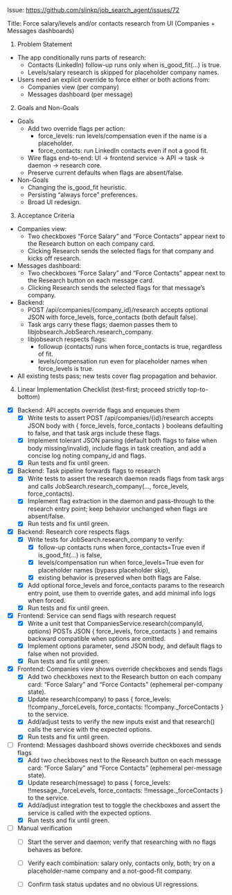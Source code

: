 Issue: https://github.com/slinkp/job_search_agent/issues/72

Title: Force salary/levels and/or contacts research from UI (Companies + Messages dashboards)

1) Problem Statement
- The app conditionally runs parts of research:
  - Contacts (LinkedIn) follow-up runs only when is_good_fit(...) is true.
  - Levels/salary research is skipped for placeholder company names.
- Users need an explicit override to force either or both actions from:
  - Companies view (per company)
  - Messages dashboard (per message)

2) Goals and Non-Goals
- Goals
  - Add two override flags per action:
    - force_levels: run levels/compensation even if the name is a placeholder.
    - force_contacts: run LinkedIn contacts even if not a good fit.
  - Wire flags end-to-end: UI → frontend service → API → task → daemon → research core.
  - Preserve current defaults when flags are absent/false.
- Non-Goals
  - Changing the is_good_fit heuristic.
  - Persisting “always force” preferences.
  - Broad UI redesign.

3) Acceptance Criteria
- Companies view:
  - Two checkboxes “Force Salary” and “Force Contacts” appear next to the Research button on each company card.
  - Clicking Research sends the selected flags for that company and kicks off research.
- Messages dashboard:
  - Two checkboxes “Force Salary” and “Force Contacts” appear next to the Research button on each message card.
  - Clicking Research sends the selected flags for that message’s company.
- Backend:
  - POST /api/companies/{company_id}/research accepts optional JSON with force_levels, force_contacts (both default false).
  - Task args carry these flags; daemon passes them to libjobsearch.JobSearch.research_company.
  - libjobsearch respects flags:
    - followup (contacts) runs when force_contacts is true, regardless of fit.
    - levels/compensation run even for placeholder names when force_levels is true.
- All existing tests pass; new tests cover flag propagation and behavior.

4) Linear Implementation Checklist (test-first; proceed strictly top-to-bottom)

- [x] Backend: API accepts override flags and enqueues them
  - [x] Write tests to assert POST /api/companies/{id}/research accepts JSON body with { force_levels, force_contacts } booleans defaulting to false, and that task args include these flags.
  - [x] Implement tolerant JSON parsing (default both flags to false when body missing/invalid), include flags in task creation, and add a concise log noting company_id and flags.
  - [x] Run tests and fix until green.

- [x] Backend: Task pipeline forwards flags to research
  - [x] Write tests to assert the research daemon reads flags from task args and calls JobSearch.research_company(..., force_levels, force_contacts).
  - [x] Implement flag extraction in the daemon and pass-through to the research entry point; keep behavior unchanged when flags are absent/false.
  - [x] Run tests and fix until green.

- [x] Backend: Research core respects flags
  - [x] Write tests for JobSearch.research_company to verify:
    - [x] follow-up contacts runs when force_contacts=True even if is_good_fit(...) is false,
    - [x] levels/compensation run when force_levels=True even for placeholder names (bypass placeholder skip),
    - [x] existing behavior is preserved when both flags are False.
  - [x] Add optional force_levels and force_contacts params to the research entry point, use them to override gates, and add minimal info logs when forced.
  - [x] Run tests and fix until green.

- [x] Frontend: Service can send flags with research request
  - [x] Write a unit test that CompaniesService.research(companyId, options) POSTs JSON { force_levels, force_contacts } and remains backward compatible when options are omitted.
  - [x] Implement options parameter, send JSON body, and default flags to false when not provided.
  - [x] Run tests and fix until green.

- [x] Frontend: Companies view shows override checkboxes and sends flags
  - [x] Add two checkboxes next to the Research button on each company card: “Force Salary” and “Force Contacts” (ephemeral per-company state).
  - [x] Update research(company) to pass { force_levels: !!company._forceLevels, force_contacts: !!company._forceContacts } to the service.
  - [x] Add/adjust tests to verify the new inputs exist and that research() calls the service with the expected options.
  - [x] Run tests and fix until green.

- [ ] Frontend: Messages dashboard shows override checkboxes and sends flags
  - [x] Add two checkboxes next to the Research button on each message card: “Force Salary” and “Force Contacts” (ephemeral per-message state).
  - [x] Update research(message) to pass { force_levels: !!message._forceLevels, force_contacts: !!message._forceContacts } to the service.
  - [x] Add/adjust integration test to toggle the checkboxes and assert the service is called with the expected options.
  - [x] Run tests and fix until green.

- [ ] Manual verification
  - [ ] Start the server and daemon; verify that researching with no flags behaves as before.
  - [ ] Verify each combination: salary only, contacts only, both; try on a placeholder-name company and a not-good-fit company.
  - [ ] Confirm task status updates and no obvious UI regressions.

